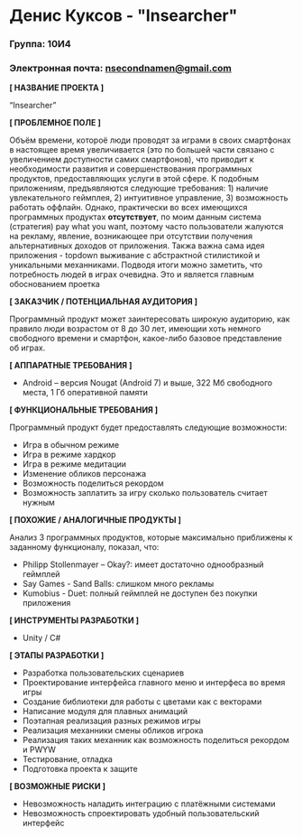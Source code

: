 # Денис Куксов - "Insearcher"

### Группа: 10И4
### Электронная почта: nsecondnamen@gmail.com


**[ НАЗВАНИЕ ПРОЕКТА ]**

“Insearcher”

**[ ПРОБЛЕМНОЕ ПОЛЕ ]**

Объём времени, котороё люди проводят за играми в своих смартфонах в настоящее время увеличивается (это по большей части связано с увеличением доступности самих смартфонов), что приводит к необходимости развития и совершенствования программных продуктов, предоставляющих услуги в этой сфере. К подобным приложениям, предъявляются следующие требования: 1) наличие увлекательного геймплея, 2) интуитивное управление, 3) возможность работать оффлайн. Однако, практически во всех имеющихся программных продуктах **отсутствует**, по моим данным система (стратегия) pay what you want, поэтому часто пользователи жалуются на рекламу, явление, возникающее при отсутствии получения альтернативных доходов от приложения. Такжа важна сама идея приложения - topdown выживание с абстрактной стилистикой и уникальными механниками. Подводя итоги можно заметить, что потребность людей в играх очевидна. Это и является главным обоснованием проетка

**[ ЗАКАЗЧИК / ПОТЕНЦИАЛЬНАЯ АУДИТОРИЯ ]**

Программный продукт может заинтересовать широкую аудиторию, как правило люди возрастом от 8 до 30 лет, имеющии хоть немного свободного времени и смартфон, какое-либо базовое представление об играх.

**[ АППАРАТНЫЕ ТРЕБОВАНИЯ ]**

* Android – версия Nougat (Android 7) и выше, 322 Мб свободного места, 1 Гб оперативной памяти

**[ ФУНКЦИОНАЛЬНЫЕ ТРЕБОВАНИЯ ]**

Программный продукт будет предоставлять следующие возможности:
* Игра в обычном режиме
* Игра в режиме хардкор
* Игра в режиме медитации
* Изменение обликов персонажа
* Возможность поделиться рекордом
* Возможность заплатить за игру сколько пользователь считает нужным

**[ ПОХОЖИЕ / АНАЛОГИЧНЫЕ ПРОДУКТЫ ]**

Анализ 3 программных продуктов, которые максимально приближены к заданному функционалу, показал, что:

* Philipp Stollenmayer – Okay?: имеет достаточно однообразный геймплей
*	Say Games - Sand Balls: слишком много рекламы
* Kumobius - Duet:  полный геймплей не доступен без покупки приложения

**[ ИНСТРУМЕНТЫ РАЗРАБОТКИ ]**

*	Unity / C#

**[ ЭТАПЫ РАЗРАБОТКИ ]**

*	Разработка пользовательских сценариев
*	Проектирование интерфейса главного меню и интерфеса во время игры
*	Создание библиотеки для работы с цветами как с векторами
*	Написание модуля для плавных анимаций
*	Поэтапная реализация разных режимов игры
*	Реализация механники смены обликов игрока
*	Реализация таких механник как возможность поделиться рекордом и PWYW
*	Тестирование, отладка
*	Подготовка проекта к защите

**[ ВОЗМОЖНЫЕ РИСКИ ]**

*	Невозможность наладить интеграцию с платёжными системами
*	Невозможность спроектировать удобный пользовательский интерфейс
